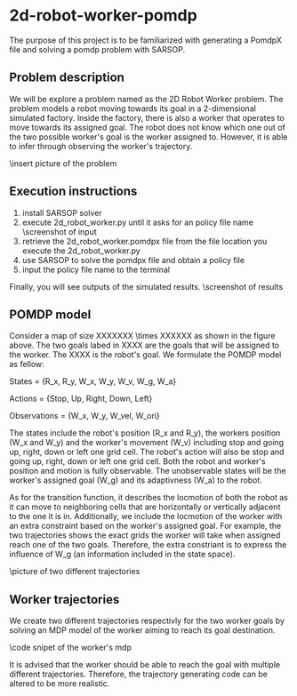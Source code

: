 # 2d-robot-worker-pomdp

The purpose of this project is to be familiarized with generating a PomdpX file and solving a pomdp problem with SARSOP.
 
## Problem description
We will be explore a problem named as the 2D Robot Worker problem. The problem models a robot moving towards its goal in a 2-dimensional simulated factory. Inside the factory, there is also a worker that operates to move towards its assigned goal. The robot does not know which one out of the two possible worker's goal is the worker assigned to. However, it is able to infer through observing the worker's trajectory.

\insert picture of the problem


## Execution instructions
1) install SARSOP solver
2) execute 2d_robot_worker.py until it asks for an policy file name
\screenshot of input
3) retrieve the 2d_robot_worker.pomdpx file from the file location you execute the 2d_robot_worker.py
4) use SARSOP to solve the pomdpx file and obtain a policy file
5) input the policy file name to the terminal

Finally, you will see outputs of the simulated results.
\screenshot of results

## POMDP model
Consider a map of size XXXXXXX \times XXXXXX as shown in the figure above. The two goals labed in XXXX are the goals that will be assigned to the worker. The XXXX is the robot's goal. We formulate the POMDP model as fellow:

States = {R_x, R_y, W_x, W_y, W_v, W_g, W_a}

Actions = {Stop, Up, Right, Down, Left}

Observations = {W_x, W_y, W_vel, W_ori}

The states include the robot's position (R_x and R_y), the workers position (W_x and W_y) and the worker's movement (W_v) including stop and going up, right, down or left one grid cell. The robot's action will also be stop and going up, right, down or left one grid cell. Both the robot and worker's position and motion is fully observable. The unobservable states will be the worker's assigned goal (W_g) and its adaptivness (W_a) to the robot.

As for the transition function, it describes the locmotion of both the robot as it can move to neighboring cells that are horizontally or vertically adjacent to the one it is in. Additionally, we include the locmotion of the worker with an extra constraint based on the worker's assigned goal. For example, the two trajectories shows the exact grids the worker will take when assigned reach one of the two goals. Therefore, the extra constriant is to express the influence of W_g (an information included in the state space).

\picture of two different trajectories

## Worker trajectories

We create two different trajectories respectivly for the two worker goals by solving an MDP model of the worker aiming to reach its goal destination.

\code snipet of the worker's mdp

It is advised that the worker should be able to reach the goal with multiple different trajectories. Therefore, the trajectory generating code can be altered to be more realistic.






